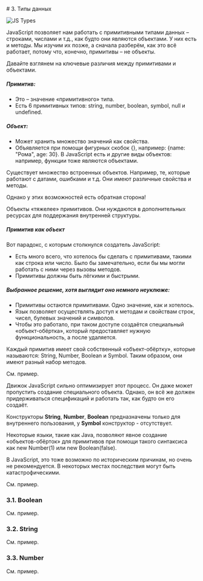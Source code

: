# 3. Типы данных

![JS Types](https://github.com/llevkin/katacoda-scenarios/blob/master/1_JS_Basics/img/js_types.jpg?raw=true)

JavaScript позволяет нам работать с примитивными типами данных – строками,
числами и т.д., как будто они являются объектами. У них есть и методы.
Мы изучим их позже, а сначала разберём, как это всё работает, потому что, 
конечно, примитивы – не объекты.

Давайте взглянем на ключевые различия между примитивами и объектами.

##### Примитив:

- Это – значение «примитивного» типа.
- Есть 6 примитивных типов: string, number, boolean, symbol, null и undefined.

##### Объект:

- Может хранить множество значений как свойства.
- Объявляется при помощи фигурных скобок {}, например: {name: "Рома", age: 30}. В JavaScript есть и другие виды объектов: например, функции тоже являются объектами.

Существует множество встроенных объектов. Например, те, которые работают с датами, ошибками и т.д. Они имеют различные свойства и методы.

Однако у этих возможностей есть обратная сторона!

Объекты «тяжелее» примитивов. Они нуждаются в дополнительных ресурсах для поддержания внутренней структуры.

##### Примитив как объект

Вот парадокс, с которым столкнулся создатель JavaScript:

- Есть много всего, что хотелось бы сделать с примитивами, такими как строка или число. Было бы замечательно, если бы мы могли работать с ними через вызовы методов.
- Примитивы должны быть лёгкими и быстрыми.

##### Выбранное решение, хотя выглядит оно немного неуклюже:

- Примитивы остаются примитивами. Одно значение, как и хотелось.
- Язык позволяет осуществлять доступ к методам и свойствам строк, чисел, булевых значений и символов.
- Чтобы это работало, при таком доступе создаётся специальный «объект-обёртка», который предоставляет нужную функциональность, а после удаляется.

Каждый примитив имеет свой собственный «объект-обёртку», которые называются: String, Number, Boolean и Symbol. Таким образом, они имеют разный набор методов.

См. пример.

Движок JavaScript сильно оптимизирует этот процесс. Он даже может пропустить создание специального объекта. Однако, он всё же должен придерживаться спецификаций и работать так, как будто он его создаёт.

Конструкторы **String**, **Number**, **Boolean** предназначены только для внутреннего пользования, у **Symbol** конструктор - отсутствует.

Некоторые языки, такие как Java, позволяют явное создание «объектов-обёрток» для примитивов при помощи такого синтаксиса как new Number(1) или new Boolean(false).

В JavaScript, это тоже возможно по историческим причинам, но очень не рекомендуется. В некоторых местах последствия могут быть катастрофическими.

См. пример.

### 3.1. Boolean

См. пример.

### 3.2. String

См. пример.

### 3.3. Number

См. пример.